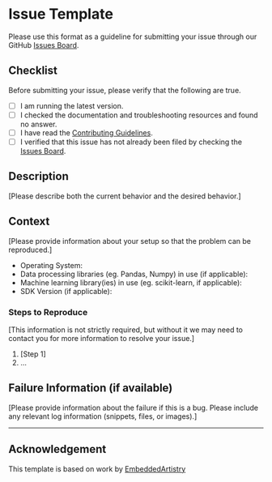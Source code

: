 # Issue Template

Please use this format as a guideline for submitting your issue through our GitHub [Issues Board](https://github.com/KenSciResearch/fairMLHealth/issues).

## Checklist

Before submitting your issue, please verify that the following are true.

- [ ] I am running the latest version.
- [ ] I checked the documentation and troubleshooting resources and found no answer.
- [ ] I have read the [Contributing Guidelines](https://github.com/KenSciResearch/docs/code_contributions/CONTRIBUTING.md).
- [ ] I verified that this issue has not already been filed by checking the [Issues Board](https://github.com/KenSciResearch/fairMLHealth/issues).

## Description

[Please describe both the current behavior and the desired behavior.]

## Context

[Please provide information about your setup so that the problem can be reproduced.]

- Operating System:
- Data processing libraries (eg. Pandas, Numpy) in use (if applicable):
- Machine learning library(ies) in use (eg. scikit-learn, if applicable):
- SDK Version (if applicable):

### Steps to Reproduce

[This information is not strictly required, but without it we may need to contact you for more information to resolve your issue.]

1. [Step 1]
2. ...

## Failure Information (if available)

[Please  provide information about the failure if this is a bug. Please include any relevant log information (snippets, files, or images).]

----

## Acknowledgement

This template is based on work by [EmbeddedArtistry](https://github.com/embeddedartistry)
